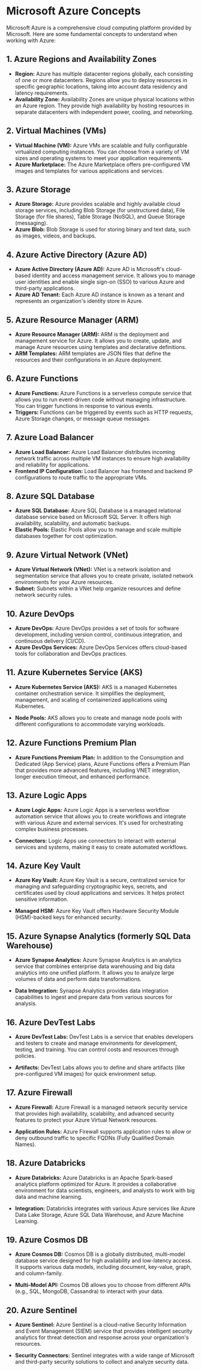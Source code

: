 # Microsoft Azure Concepts

Microsoft Azure is a comprehensive cloud computing platform provided by Microsoft. Here are some fundamental concepts to understand when working with Azure:

## 1. **Azure Regions and Availability Zones**
- **Region:** Azure has multiple datacenter regions globally, each consisting of one or more datacenters. Regions allow you to deploy resources in specific geographic locations, taking into account data residency and latency requirements.
- **Availability Zone:** Availability Zones are unique physical locations within an Azure region. They provide high availability by hosting resources in separate datacenters with independent power, cooling, and networking.

## 2. **Virtual Machines (VMs)**
- **Virtual Machine (VM):** Azure VMs are scalable and fully configurable virtualized computing instances. You can choose from a variety of VM sizes and operating systems to meet your application requirements.
- **Azure Marketplace:** The Azure Marketplace offers pre-configured VM images and templates for various applications and services.

## 3. **Azure Storage**
- **Azure Storage:** Azure provides scalable and highly available cloud storage services, including Blob Storage (for unstructured data), File Storage (for file shares), Table Storage (NoSQL), and Queue Storage (messaging).
- **Azure Blob:** Blob Storage is used for storing binary and text data, such as images, videos, and backups.

## 4. **Azure Active Directory (Azure AD)**
- **Azure Active Directory (Azure AD):** Azure AD is Microsoft's cloud-based identity and access management service. It allows you to manage user identities and enable single sign-on (SSO) to various Azure and third-party applications.
- **Azure AD Tenant:** Each Azure AD instance is known as a tenant and represents an organization's identity store in Azure.

## 5. **Azure Resource Manager (ARM)**
- **Azure Resource Manager (ARM):** ARM is the deployment and management service for Azure. It allows you to create, update, and manage Azure resources using templates and declarative definitions.
- **ARM Templates:** ARM templates are JSON files that define the resources and their configurations in an Azure deployment.

## 6. **Azure Functions**
- **Azure Functions:** Azure Functions is a serverless compute service that allows you to run event-driven code without managing infrastructure. You can trigger functions in response to various events.
- **Triggers:** Functions can be triggered by events such as HTTP requests, Azure Storage changes, or message queue messages.

## 7. **Azure Load Balancer**
- **Azure Load Balancer:** Azure Load Balancer distributes incoming network traffic across multiple VM instances to ensure high availability and reliability for applications.
- **Frontend IP Configuration:** Load Balancer has frontend and backend IP configurations to route traffic to the appropriate VMs.

## 8. **Azure SQL Database**
- **Azure SQL Database:** Azure SQL Database is a managed relational database service based on Microsoft SQL Server. It offers high availability, scalability, and automatic backups.
- **Elastic Pools:** Elastic Pools allow you to manage and scale multiple databases together for cost optimization.

## 9. **Azure Virtual Network (VNet)**
- **Azure Virtual Network (VNet):** VNet is a network isolation and segmentation service that allows you to create private, isolated network environments for your Azure resources.
- **Subnet:** Subnets within a VNet help organize resources and define network security rules.

## 10. **Azure DevOps**
- **Azure DevOps:** Azure DevOps provides a set of tools for software development, including version control, continuous integration, and continuous delivery (CI/CD).
- **Azure DevOps Services:** Azure DevOps Services offers cloud-based tools for collaboration and DevOps practices.
## 11. Azure Kubernetes Service (AKS)

- **Azure Kubernetes Service (AKS):** AKS is a managed Kubernetes container orchestration service. It simplifies the deployment, management, and scaling of containerized applications using Kubernetes.

- **Node Pools:** AKS allows you to create and manage node pools with different configurations to accommodate varying workloads.

## 12. Azure Functions Premium Plan

- **Azure Functions Premium Plan:** In addition to the Consumption and Dedicated (App Service) plans, Azure Functions offers a Premium Plan that provides more advanced features, including VNET integration, longer execution timeout, and enhanced performance.

## 13. Azure Logic Apps

- **Azure Logic Apps:** Azure Logic Apps is a serverless workflow automation service that allows you to create workflows and integrate with various Azure and external services. It's used for orchestrating complex business processes.

- **Connectors:** Logic Apps use connectors to interact with external services and systems, making it easy to create automated workflows.

## 14. Azure Key Vault

- **Azure Key Vault:** Azure Key Vault is a secure, centralized service for managing and safeguarding cryptographic keys, secrets, and certificates used by cloud applications and services. It helps protect sensitive information.

- **Managed HSM:** Azure Key Vault offers Hardware Security Module (HSM)-backed keys for enhanced security.

## 15. Azure Synapse Analytics (formerly SQL Data Warehouse)

- **Azure Synapse Analytics:** Azure Synapse Analytics is an analytics service that combines enterprise data warehousing and big data analytics into one unified platform. It allows you to analyze large volumes of data and perform data transformations.

- **Data Integration:** Synapse Analytics provides data integration capabilities to ingest and prepare data from various sources for analysis.

## 16. Azure DevTest Labs

- **Azure DevTest Labs:** DevTest Labs is a service that enables developers and testers to create and manage environments for development, testing, and training. You can control costs and resources through policies.

- **Artifacts:** DevTest Labs allows you to define and share artifacts (like pre-configured VM images) for quick environment setup.

## 17. Azure Firewall

- **Azure Firewall:** Azure Firewall is a managed network security service that provides high availability, scalability, and advanced security features to protect your Azure Virtual Network resources.

- **Application Rules:** Azure Firewall supports application rules to allow or deny outbound traffic to specific FQDNs (Fully Qualified Domain Names).

## 18. Azure Databricks

- **Azure Databricks:** Azure Databricks is an Apache Spark-based analytics platform optimized for Azure. It provides a collaborative environment for data scientists, engineers, and analysts to work with big data and machine learning.

- **Integration:** Databricks integrates with various Azure services like Azure Data Lake Storage, Azure SQL Data Warehouse, and Azure Machine Learning.

## 19. Azure Cosmos DB

- **Azure Cosmos DB:** Cosmos DB is a globally distributed, multi-model database service designed for high availability and low-latency access. It supports various data models, including document, key-value, graph, and column-family.

- **Multi-Model API:** Cosmos DB allows you to choose from different APIs (e.g., SQL, MongoDB, Cassandra) to interact with your data.

## 20. Azure Sentinel

- **Azure Sentinel:** Azure Sentinel is a cloud-native Security Information and Event Management (SIEM) service that provides intelligent security analytics for threat detection and response across your organization's resources.

- **Security Connectors:** Sentinel integrates with a wide range of Microsoft and third-party security solutions to collect and analyze security data.